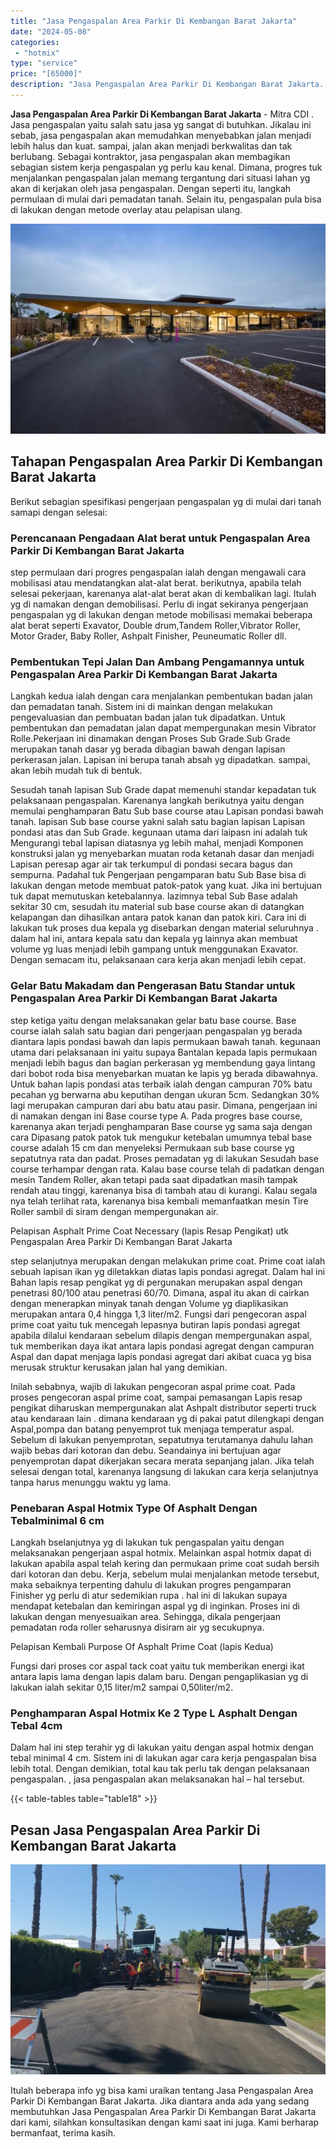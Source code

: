 ```yaml
---
title: "Jasa Pengaspalan Area Parkir Di Kembangan Barat Jakarta"
date: "2024-05-08"
categories:
 - "hotmix"
type: "service"
price: "[65000]"
description: "Jasa Pengaspalan Area Parkir Di Kembangan Barat Jakarta. Itulah beberapa info yg bisa kami uraikan tentang Jasa Pengaspalan Area Parkir Di Kembangan Barat Ja..."
---
```


**Jasa Pengaspalan Area Parkir Di Kembangan Barat Jakarta** - Mitra CDI . Jasa pengaspalan yaitu salah satu jasa yg sangat di butuhkan. Jikalau ini sebab, jasa pengaspalan akan memudahkan menyebabkan jalan menjadi lebih halus dan kuat. sampai, jalan akan menjadi berkwalitas dan tak berlubang. Sebagai kontraktor, jasa pengaspalan akan membagikan sebagian sistem kerja pengaspalan yg perlu kau kenal. Dimana, progres tuk menjalankan pengaspalan jalan memang tergantung dari situasi lahan yg akan di kerjakan oleh jasa pengaspalan. Dengan seperti itu, langkah permulaan di mulai dari pemadatan tanah. Selain itu, pengaspalan pula bisa di lakukan dengan metode overlay atau pelapisan ulang.

![Jasa Pengaspalan Area Parkir Di Kembangan Barat Jakarta](/images/hotmix/jasa-hotmix-aspal-30.jpg)

## Tahapan Pengaspalan Area Parkir Di Kembangan Barat Jakarta

Berikut sebagian spesifikasi pengerjaan pengaspalan yg di mulai dari tanah samapi dengan selesai:

### Perencanaan Pengadaan Alat berat untuk Pengaspalan Area Parkir Di Kembangan Barat Jakarta

step permulaan dari progres pengaspalan ialah dengan mengawali cara mobilisasi atau mendatangkan alat-alat berat. berikutnya, apabila telah selesai pekerjaan, karenanya alat-alat berat akan di kembalikan lagi. Itulah yg di namakan dengan demobilisasi. Perlu di ingat sekiranya pengerjaan pengaspalan yg di lakukan dengan metode mobilisasi memakai beberapa alat berat seperti Exavator, Double drum,Tandem Roller,Vibrator Roller, Motor Grader, Baby Roller, Ashpalt Finisher, Peuneumatic Roller dll.

### Pembentukan Tepi Jalan Dan Ambang Pengamannya untuk Pengaspalan Area Parkir Di Kembangan Barat Jakarta

Langkah kedua ialah dengan cara menjalankan pembentukan badan jalan dan pemadatan tanah. Sistem ini di mainkan dengan melakukan pengevaluasian dan pembuatan badan jalan tuk dipadatkan. Untuk pembentukan dan pemadatan jalan dapat mempergunakan mesin Vibrator Rolle.Pekerjaan ini dinamakan dengan Proses Sub Grade.Sub Grade merupakan tanah dasar yg berada dibagian bawah dengan lapisan perkerasan jalan. Lapisan ini berupa tanah absah yg dipadatkan. sampai, akan lebih mudah tuk di bentuk.

Sesudah tanah lapisan Sub Grade dapat memenuhi standar kepadatan tuk pelaksanaan pengaspalan. Karenanya langkah berikutnya yaitu dengan memulai penghamparan Batu Sub base course atau Lapisan pondasi bawah tanah. lapisan Sub base course yakni salah satu bagian lapisan Lapisan pondasi atas dan Sub Grade. kegunaan utama dari laipasn ini adalah tuk Mengurangi tebal lapisan diatasnya yg lebih mahal, menjadi Komponen konstruksi jalan yg menyebarkan muatan roda ketanah dasar dan menjadi Lapisan peresap agar air tak terkumpul di pondasi secara bagus dan sempurna. Padahal tuk Pengerjaan pengamparan batu Sub Base bisa di lakukan dengan metode membuat patok-patok yang kuat. Jika ini bertujuan tuk dapat memutuskan ketebalannya. lazimnya tebal Sub Base adalah sekitar 30 cm, sesudah itu material sub base course akan di datangkan kelapangan dan dihasilkan antara patok kanan dan patok kiri. Cara ini di lakukan tuk proses dua kepala yg disebarkan dengan material seluruhnya . dalam hal ini, antara kepala satu dan kepala yg lainnya akan membuat volume yg luas menjadi lebih gampang untuk menggunakan Exavator. Dengan semacam itu, pelaksanaan cara kerja akan menjadi lebih cepat.

### Gelar Batu Makadam dan Pengerasan Batu Standar untuk Pengaspalan Area Parkir Di Kembangan Barat Jakarta

step ketiga yaitu dengan melaksanakan gelar batu base course. Base course ialah salah satu bagian dari pengerjaan pengaspalan yg berada diantara lapis pondasi bawah dan lapis permukaan bawah tanah. kegunaan utama dari pelaksanaan ini yaitu supaya Bantalan kepada lapis permukaan menjadi lebih bagus dan bagian perkerasan yg membendung gaya lintang dari bobot roda bisa menyebarkan muatan ke lapis yg berada dibawahnya. Untuk bahan lapis pondasi atas terbaik ialah dengan campuran 70% batu pecahan yg berwarna abu keputihan dengan ukuran 5cm. Sedangkan 30% lagi merupakan campuran dari abu batu atau pasir. Dimana, pengerjaan ini di namakan dengan ini Base course type A. Pada progres base course, karenanya akan terjadi penghamparan Base course yg sama saja dengan cara Dipasang patok patok tuk mengukur ketebalan umumnya tebal base course adalah 15 cm dan menyeleksi Permukaan sub base course yg sepatutnya rata dan padat. Proses pemadatan yg di lakukan Sesudah base course terhampar dengan rata. Kalau base course telah di padatkan dengan mesin Tandem Roller, akan tetapi pada saat dipadatkan masih tampak rendah atau tinggi, karenanya bisa di tambah atau di kurangi. Kalau segala nya telah terlihat rata, karenanya bisa kembali memanfaatkan mesin Tire Roller sambil di siram dengan mempergunakan air.

Pelapisan Asphalt Prime Coat Necessary (lapis Resap Pengikat) utk Pengaspalan Area Parkir Di Kembangan Barat Jakarta

step selanjutnya merupakan dengan melakukan prime coat. Prime coat ialah sebuah lapisan ikan yg diletakkan diatas lapis pondasi agregat. Dalam hal ini Bahan lapis resap pengikat yg di pergunakan merupakan aspal dengan penetrasi 80/100 atau penetrasi 60/70. Dimana, aspal itu akan di cairkan dengan menerapkan minyak tanah dengan Volume yg diaplikasikan merupakan antara 0,4 hingga 1,3 liter/m2. Fungsi dari pengecoran aspal prime coat yaitu tuk mencegah lepasnya butiran lapis pondasi agregat apabila dilalui kendaraan sebelum dilapis dengan mempergunakan aspal, tuk memberikan daya ikat antara lapis pondasi agregat dengan campuran Aspal dan dapat menjaga lapis pondasi agregat dari akibat cuaca yg bisa merusak struktur kerusakan jalan hal yang demikian.

Inilah sebabnya, wajib di lakukan pengecoran aspal prime coat. Pada proses pengecoran aspal prime coat, sampai pemasangan Lapis resap pengikat diharuskan mempergunakan alat Ashpalt distributor seperti truck atau kendaraan lain . dimana kendaraan yg di pakai patut dilengkapi dengan Aspal,pompa dan batang penyemprot tuk menjaga temperatur aspal. Sebelum di lakukan penyemprotan, sepatutnya terutamanya dahulu lahan wajib bebas dari kotoran dan debu. Seandainya ini bertujuan agar penyemprotan dapat dikerjakan secara merata sepanjang jalan. Jika telah selesai dengan total, karenanya langsung di lakukan cara kerja selanjutnya tanpa harus menunggu waktu yg lama.

### Penebaran Aspal Hotmix Type Of Asphalt Dengan Tebalminimal 6 cm

Langkah bselanjutnya yg di lakukan tuk pengaspalan yaitu dengan melaksanakan pengerjaan aspal hotmix. Melainkan aspal hotmix dapat di lakukan apabila aspal telah kering dan permukaan prime coat sudah bersih dari kotoran dan debu. Kerja, sebelum mulai menjalankan metode tersebut, maka sebaiknya terpenting dahulu di lakukan progres pengamparan Finisher yg perlu di atur sedemikian rupa . hal ini di lakukan supaya mendapat ketebalan dan kemiringan aspal yg di inginkan. Proses ini di lakukan dengan menyesuaikan area. Sehingga, dikala pengerjaan pemadatan roda roller seharusnya disiram air yg secukupnya.

Pelapisan Kembali Purpose Of Asphalt Prime Coat (lapis Kedua)

Fungsi dari proses cor aspal tack coat yaitu tuk memberikan energi ikat antara lapis lama dengan lapis dalam baru. Dengan pengaplikasian yg di lakukan ialah sekitar 0,15 liter/m2 sampai 0,50liter/m2.

### Penghamparan Aspal Hotmix Ke 2 Type L Asphalt Dengan Tebal 4cm

Dalam hal ini step terahir yg di lakukan yaitu dengan aspal hotmix dengan tebal minimal 4 cm. Sistem ini di lakukan agar cara kerja pengaspalan bisa lebih total. Dengan demikian, total kau tak perlu tak dengan pelaksanaan pengaspalan. , jasa pengaspalan akan melaksanakan hal – hal tersebut.

{{< table-tables table="table18" >}}

## Pesan Jasa Pengaspalan Area Parkir Di Kembangan Barat Jakarta

![Jasa Pengaspalan Area Parkir Di Kembangan Barat Jakarta](/images/hotmix/jasa-hotmix-aspal-10.jpg)

Itulah beberapa info yg bisa kami uraikan tentang Jasa Pengaspalan Area Parkir Di Kembangan Barat Jakarta. Jika diantara anda ada yang sedang membutuhkan Jasa Pengaspalan Area Parkir Di Kembangan Barat Jakarta dari kami, silahkan konsultasikan dengan kami saat ini juga. Kami berharap bermanfaat, terima kasih.
